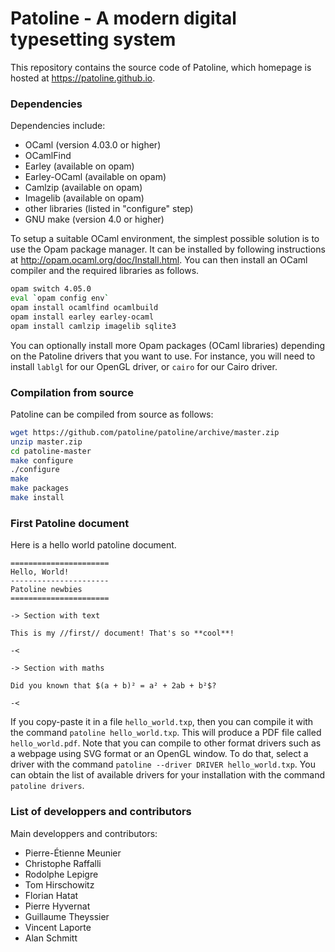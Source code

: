 Patoline - A modern digital typesetting system
==============================================

This repository contains the source code of Patoline, which homepage is hosted
at https://patoline.github.io.

### Dependencies

Dependencies include:
 - OCaml (version 4.03.0 or higher)
 - OCamlFind
 - Earley (available on opam)
 - Earley-OCaml (available on opam)
 - Camlzip (available on opam)
 - Imagelib (available on opam)
 - other libraries (listed in "configure" step)
 - GNU make (version 4.0 or higher)

To setup a suitable OCaml environment, the simplest possible solution is to
use the Opam package manager. It can be installed by following instructions
at http://opam.ocaml.org/doc/Install.html. You can then install an OCaml
compiler and the required libraries as follows.

```bash
opam switch 4.05.0
eval `opam config env`
opam install ocamlfind ocamlbuild
opam install earley earley-ocaml
opam install camlzip imagelib sqlite3
```

You can optionally install more Opam packages (OCaml libraries) depending
on the Patoline drivers that you want to use. For instance, you will need
to install ``lablgl`` for our OpenGL driver, or ``cairo`` for our Cairo
driver.

### Compilation from source

Patoline can be compiled from source as follows:

```bash
wget https://github.com/patoline/patoline/archive/master.zip
unzip master.zip
cd patoline-master
make configure
./configure
make
make packages
make install
```

### First Patoline document

Here is a hello world patoline document.

```
======================
Hello, World!
----------------------
Patoline newbies
======================

-> Section with text

This is my //first// document! That's so **cool**!

-<

-> Section with maths

Did you known that $(a + b)² = a² + 2ab + b²$?

-<
```

If you copy-paste it in a file ``hello_world.txp``, then you can compile it
with the command ``patoline hello_world.txp``. This will produce a PDF file
called ``hello_world.pdf``. Note that you can compile to other format drivers
such as a webpage using SVG format or an OpenGL window. To do that, select
a driver with the command ``patoline --driver DRIVER hello_world.txp``. You
can obtain the list of available drivers for your installation with the
command ``patoline drivers``.

### List of developpers and contributors

Main developpers and contributors:
 - Pierre-Étienne Meunier
 - Christophe Raffalli
 - Rodolphe Lepigre
 - Tom Hirschowitz
 - Florian Hatat
 - Pierre Hyvernat
 - Guillaume Theyssier
 - Vincent Laporte
 - Alan Schmitt
